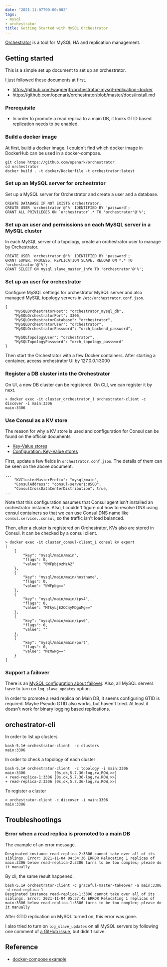 ```yaml
---
date: "2021-11-07T00:00:00Z"
tags:
- mysql
- orchestrator
title: Getting Started with MySQL Orchestrator
---
```


[Orchestrator](https://github.com/openark/orchestrator) is a tool for MySQL HA and replication management.


Getting started
---

This is a simple set up document to set up an orchestrator.

I just followed these documents at first.
- https://github.com/wagnerjfr/orchestrator-mysql-replication-docker
- https://github.com/openark/orchestrator/blob/master/docs/install.md

### Prerequisite

- In order to promote a read replica to a main DB, it looks GTID based replication needs to be enabled.

### Build a docker image

At first, build a docker image.
I couldn't find which docker image in DockerHub can be used in a docker-compose.

```
git clone https://github.com/openark/orchestrator
cd orchestrator
docker build . -t docker/Dockerfile -t orchestrator:latest
```

### Set up an MySQL server for orchestrator

Set up a MySQL server for Orchestrator and create a user and a database.

```
CREATE DATABASE IF NOT EXISTS orchestrator;
CREATE USER 'orchestrator'@'%' IDENTIFIED BY 'password';
GRANT ALL PRIVILEGES ON `orchestrator`.* TO 'orchestrator'@'%';
```

### Set up an user and permissions on each MySQL server in a MySQL cluster

In each MySQL server of a topology, create an orchestrator user to manage by Orchestrator.

```
CREATE USER 'orchestrator'@'%' IDENTIFIED BY 'password';
GRANT SUPER, PROCESS, REPLICATION SLAVE, RELOAD ON *.* TO 'orchestrator'@'%';
GRANT SELECT ON mysql.slave_master_info TO 'orchestrator'@'%';
```

### Set up an user for orchestrator

Configure MySQL settings for orchestrator MySQL server and also managed MySQL topology servers in `/etc/orchestrator.conf.json`.

```
{
    "MySQLOrchestratorHost": "orchestrator_mysql_db",
    "MySQLOrchestratorPort": 3306,
    "MySQLOrchestratorDatabase": "orchestrator",
    "MySQLOrchestratorUser": "orchestrator",
    "MySQLOrchestratorPassword": "orch_backend_password",

    "MySQLTopologyUser": "orchestrator",
    "MySQLTopologyPassword": "orch_topology_password"
}
```

Then start the Orchestrator with a few Docker containers.
After starting a container, access orchestrator UI by 127.0.0.1:3000


### Register a DB cluster into the Orchestrator

On UI, a new DB cluster can be registered.
On CLI, we can register it by next.
```
> docker exec -it cluster_orchestrator_1 orchestrator-client -c discover -i main:3306
main:3306
```

### Use Consul as a KV store

The reason for why a KV store is used and configuration for Consul can be found on the official documents
- [Key-Value stores](https://github.com/openark/orchestrator/blob/master/docs/kv.md)
- [Configuration: Key-Value stores](https://github.com/openark/orchestrator/blob/master/docs/configuration-kv.md)

First, update a few fields in `orchestrator.conf.json`.
The details of them can be seen on the above document.

```
...
    "KVClusterMasterPrefix": "mysql/main",
    "ConsulAddress": "consul-server1:8500",
    "ConsulCrossDataCenterDistribution": true,
...
```

Note that this configuration assumes that Consul agent isn't installed an orchestrator instance.
Also, I couldn't figure out how to resolve DNS using consul containers so that we can use Consul DNS name like `consul.service..consul`, so the traffic isn't load balanced.


Then, after a cluster is registered on Orchestrator, KVs also are stored in Consul.
It can be checked by a consul client.

```
> docker exec -it cluster_consul-client_1 consul kv export
[
	{
		"key": "mysql/main/main",
		"flags": 0,
		"value": "bWFpbjozMzA2"
	},
	{
		"key": "mysql/main/main/hostname",
		"flags": 0,
		"value": "bWFpbg=="
	},
	{
		"key": "mysql/main/main/ipv4",
		"flags": 0,
		"value": "MTkyLjE2OC4yMDguMg=="
	},
	{
		"key": "mysql/main/main/ipv6",
		"flags": 0,
		"value": ""
	},
	{
		"key": "mysql/main/main/port",
		"flags": 0,
		"value": "MzMwNg=="
	}
]
```


### Support a failover

There is an [MySQL configuration about failover](https://github.com/openark/orchestrator/blob/master/docs/configuration-recovery.md#mysql-configuration).
Also, all MySQL servers have to turn on `log_slave_updates` option.

In order to promote a read replica on Main DB, it seems configuring GTID is required.
Maybe Pseudo GTID also works, but haven't tried.
At least it doesn't work for binary logging based replications.


orchestrator-cli
---

In order to list up clusters
```
bash-5.1# orchestrator-client  -c clusters
main:3306
```

In order to check a topology of each cluster
```
bash-5.1# orchestrator-client  -c topology -i main:3306
main:3306             [0s,ok,5.7.36-log,rw,ROW,>>]
+ read-replica-1:3306 [0s,ok,5.7.36-log,rw,ROW,>>]
+ read-replica-2:3306 [0s,ok,5.7.36-log,rw,ROW,>>]
```

To register a cluster
```
> orchestrator-client -c discover -i main:3306
main:3306
```


Troubleshootings
---

### Error when a read replica is promoted to a main DB
The example of an error message.
```
Desginated instance read-replica-2:3306 cannot take over all of its siblings. Error: 2021-11-04 04:34:36 ERROR Relocating 1 replicas of main:3306 below read-replica-2:3306 turns to be too complex; please do it manually
```

By cli, the same result happened.
```
bash-5.1# orchestrator-client -c graceful-master-takeover -a main:3306 -d read-replica-1
Desginated instance read-replica-1:3306 cannot take over all of its siblings. Error: 2021-11-04 05:37:45 ERROR Relocating 1 replicas of main:3306 below read-replica-1:3306 turns to be too complex; please do it manually
```

After GTID replication on MySQL turned on, this error was gone.

I also tried to turn on `log_slave_updates` on all MySQL servers by following one comment of [a GitHub issue](https://github.com/openark/orchestrator/issues/876), but didn't solve.



Reference
---
- [docker-compose example](https://github.com/at-ishikawa/at-ishikawa.github.io/tree/main/examples/mysql/cluster)
